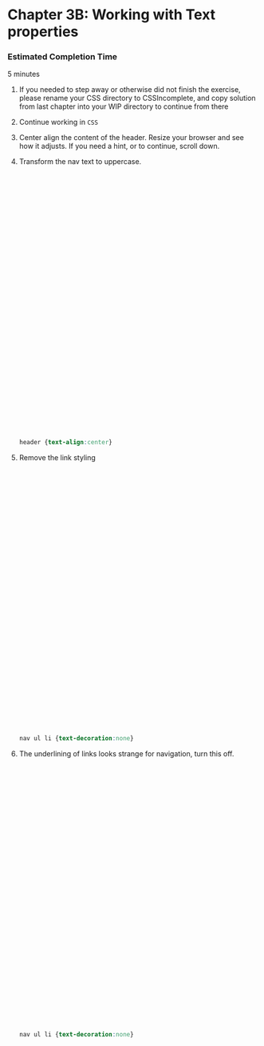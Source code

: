 # Chapter 3B: Working with Text properties
 
### Estimated Completion Time 
5 minutes

1. If you needed to step away or otherwise did not finish the exercise, please rename your CSS directory to CSSIncomplete, and copy solution from last chapter into your WIP directory to continue from there 

1. Continue working in `CSS` 

1. Center align the content of the header. Resize your browser and see how it adjusts. If you need a hint, or to continue, scroll down.

1. Transform the nav text to uppercase.
    ```






































    ```
    ```CSS
    header {text-align:center}
    ``` 

1. Remove the link styling
    ```






































    ```
    ```CSS
    nav ul li {text-decoration:none}
    ``` 

1. The underlining of links looks strange for navigation, turn this off. 
    ```






































      ```
      ```CSS
      nav ul li {text-decoration:none}
      ``` 
